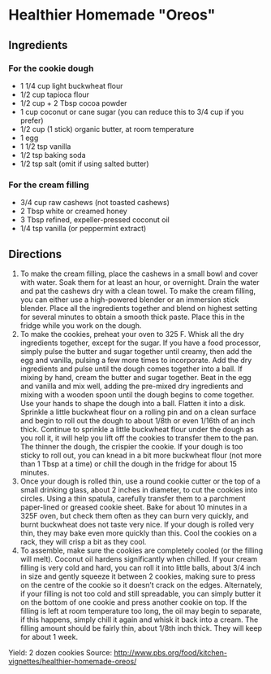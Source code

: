 Healthier Homemade "Oreos"
=========================

Ingredients
-----------
### For the cookie dough ###
* 1 1/4 cup light buckwheat flour
* 1/2 cup tapioca flour
* 1/2 cup + 2 Tbsp cocoa powder
* 1 cup coconut or cane sugar (you can reduce this to 3/4 cup if you prefer)
* 1/2 cup (1 stick) organic butter, at room temperature
* 1 egg
* 1 1/2 tsp vanilla
* 1/2 tsp baking soda
* 1/2 tsp salt (omit if using salted butter)
### For the cream filling ###
* 3/4 cup raw cashews (not toasted cashews)
* 2 Tbsp white or creamed honey
* 3 Tbsp refined, expeller-pressed coconut oil
* 1/4 tsp vanilla (or peppermint extract)

Directions
----------
1. To make the cream filling, place the cashews in a small bowl and cover with
    water. Soak them for at least an hour, or overnight. Drain the water and
    pat the cashews dry with a clean towel. To make the cream filling, you can
    either use a high-powered blender or an immersion stick blender. Place all
    the ingredients together and blend on highest setting for several minutes
    to obtain a smooth thick paste. Place this in the fridge while you work on
    the dough.
2. To make the cookies, preheat your oven to 325 F. Whisk all the dry
    ingredients together, except for the sugar. If you have a food processor,
    simply pulse the butter and sugar together until creamy, then add the egg
    and vanilla, pulsing a few more times to incorporate. Add the dry
    ingredients and pulse until the dough comes together into a ball. If mixing
    by hand, cream the butter and sugar together. Beat in the egg and vanilla
    and mix well, adding the pre-mixed dry ingredients and mixing with a wooden
    spoon until the dough begins to come together. Use your hands to shape the
    dough into a ball.  Flatten it into a disk. Sprinkle a little buckwheat
    flour on a rolling pin and on a clean surface and begin to roll out the
    dough to about 1/8th or even 1/16th of an inch thick. Continue to sprinkle
    a little buckwheat flour under the dough as you roll it, it will help you
    lift off the cookies to transfer them to the pan.  The thinner the dough,
    the crispier the cookie. If your dough is too sticky to roll out, you can
    knead in a bit more buckwheat flour (not more than 1 Tbsp at a time) or
    chill the dough in the fridge for about 15 minutes.
3. Once your dough is rolled thin, use a round cookie cutter or the top of a
    small drinking glass, about 2 inches in diameter, to cut the cookies into
    circles. Using a thin spatula, carefully transfer them to a parchment
    paper-lined or greased cookie sheet. Bake for about 10 minutes in a 325F
    oven, but check them often as they can burn very quickly, and burnt
    buckwheat does not taste very nice. If your dough is rolled very thin, they
    may bake even more quickly than this. Cool the cookies on a rack, they will
    crisp a bit as they cool.
4. To assemble, make sure the cookies are completely cooled (or the filling
    will melt). Coconut oil hardens significantly when chilled. If your cream
    filling is very cold and hard, you can roll it into little balls, about 3/4
    inch in size and gently squeeze it between 2 cookies, making sure to press
    on the centre of the cookie so it doesn’t crack on the edges. Alternately,
    if your filling is not too cold and still spreadable, you can simply butter
    it on the bottom of one cookie and press another cookie on top. If the
    filling is left at room temperature too long, the oil may begin to
    separate, if this happens, simply chill it again and whisk it back into a
    cream. The filling amount should be fairly thin, about 1/8th inch thick.
    They will keep for about 1 week.

Yield: 2 dozen cookies
Source: http://www.pbs.org/food/kitchen-vignettes/healthier-homemade-oreos/

